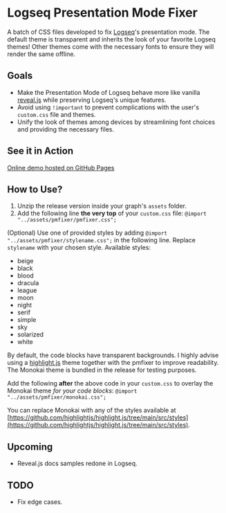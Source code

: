 # Logseq Presentation Mode Fixer

A batch of CSS files developed to fix [Logseq](https://github.com/logseq/logseq/)'s presentation mode.
The default theme is transparent and inherits the look of your favorite Logseq themes!
Other themes come with the necessary fonts to ensure they will render the same offline.

## Goals

- Make the Presentation Mode of Logseq behave more like vanilla [reveal.js](https://github.com/hakimel/reveal.js/) while preserving Logseq's unique features.
- Avoid using `!important` to prevent complications with the user's `custom.css` file and themes.
- Unify the look of themes among devices by streamlining font choices and providing the necessary files.
  
## See it in Action

[Online demo hosted on GitHub Pages](https://peter-yanase.github.io/Logseq-Presentation-Mode-Fixer/)

## How to Use?

1. Unzip the release version inside your graph's `assets` folder.
2. Add the following line __the very top__ of your `custom.css` file:
  `@import "../assets/pmfixer/pmfixer.css";`

(Optional) Use one of provided styles by adding `@import "../assets/pmfixer/stylename.css";` in the following line. Replace `stylename` with your chosen style.
Available styles:
 - beige
 - black
 - blood
 - dracula
 - league
 - moon
 - night
 - serif
 - simple
 - sky
 - solarized
 - white

By default, the code blocks have transparent backgrounds.
I highly advise using a [highlight.js](https://github.com/highlightjs/highlight.js) theme together with the pmfixer to improve readability.
The Monokai theme is bundled in the release for testing purposes.

Add the following __after__ the above code in your `custom.css` to overlay the Monokai theme _for your code blocks_:
`@import "../assets/pmfixer/monokai.css";`

You can replace Monokai with any of the styles available at [https://github.com/highlightjs/highlight.js/tree/main/src/styles](https://github.com/highlightjs/highlight.js/tree/main/src/styles).

## Upcoming

- Reveal.js docs samples redone in Logseq.

## TODO

- Fix edge cases.
